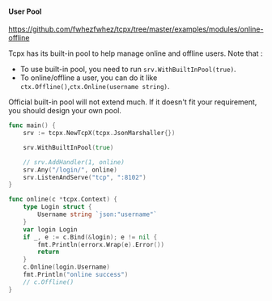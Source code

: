 #### User Pool
https://github.com/fwhezfwhez/tcpx/tree/master/examples/modules/online-offline

Tcpx has its built-in pool to help manage online and offline users. Note that :

- To use built-in pool, you need to run `srv.WithBuiltInPool(true)`.
- To online/offline a user, you can do it like `ctx.Offline()`,`ctx.Online(username string)`.

Official built-in pool will not extend much. If it doesn't fit your requirement, you should design your own pool.

```go
func main() {
	srv := tcpx.NewTcpX(tcpx.JsonMarshaller{})

	srv.WithBuiltInPool(true)

	// srv.AddHandler(1, online)
	srv.Any("/login/", online)
	srv.ListenAndServe("tcp", ":8102")
}

func online(c *tcpx.Context) {
	type Login struct {
		Username string `json:"username"`
	}
	var login Login
	if _, e := c.Bind(&login); e != nil {
		fmt.Println(errorx.Wrap(e).Error())
		return
	}
	c.Online(login.Username)
	fmt.Println("online success")
	// c.Offline()
}

```
